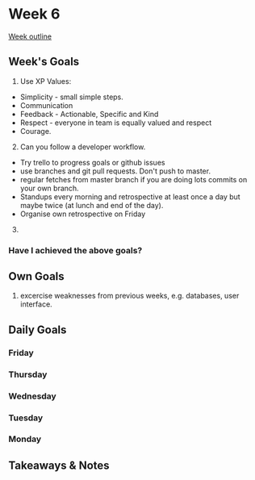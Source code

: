 # Week 6
[Week outline](https://github.com/makersacademy/course/blob/master/week_outlines.md/#week-6)

## Week's Goals
1. Use XP Values:
* Simplicity - small simple steps. 
* Communication
* Feedback - Actionable, Specific and Kind
* Respect - everyone in team is equally valued and respect
* Courage.

2. Can you follow a developer workflow.
  * Try trello to progress goals or github issues
  * use branches and git pull requests. Don't push to master.
  * regular fetches from master branch if you are doing lots commits on your own branch.
  * Standups every morning and retrospective at least once a day but maybe twice (at lunch and end of the day).
  * Organise own retrospective on Friday

3. 

### Have I achieved the above goals?


## Own Goals
1. excercise weaknesses from previous weeks, e.g. databases, user interface.

## Daily Goals

### Friday

### Thursday

### Wednesday

### Tuesday

### Monday

## Takeaways & Notes
